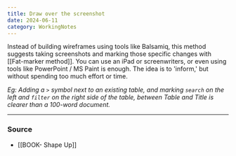 ```yaml
---
title: Draw over the screenshot
date: 2024-06-11
category: WorkingNotes
---
```

Instead of building wireframes using tools like Balsamiq, this method suggests taking screenshots and marking those specific changes with [[Fat-marker method]]. You can use an iPad or screenwriters, or even using tools like PowerPoint / MS Paint is enough.  The idea is to 'inform,' but without spending too much effort or time. 

*Eg: Adding a `>` symbol next to an existing table, and marking `search` on the left and `filter` on the right side of the table, between Table and Title is clearer than a 100-word document.* 

--- 
### Source
- [[BOOK- Shape Up]]
